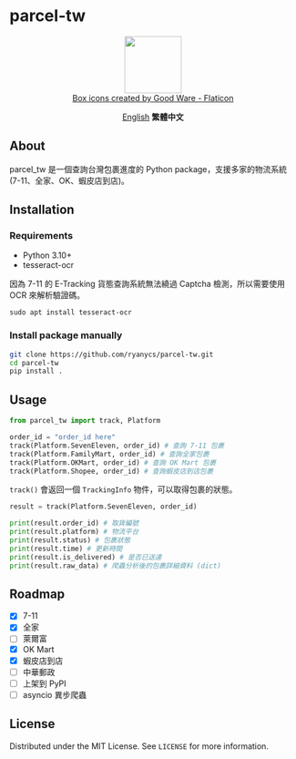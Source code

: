 # parcel-tw

<p align="center">
    <img src="../img/box.png" width=100><br>
    <a href="https://www.flaticon.com/free-icons/box" title="box icons">Box icons created by Good Ware - Flaticon</a>
</p>

<p align="center">
    <img src="https://img.shields.io/github/license/ryanycs/parcel-tw" alt=""><br>
    <a href="../README.md">English</a> <b>繁體中文</b>
</p>


## About

parcel_tw 是一個查詢台灣包裹進度的 Python package，支援多家的物流系統(7-11、全家、OK、蝦皮店到店)。

## Installation

### Requirements

- Python 3.10+
- tesseract-ocr

因為 7-11 的 E-Tracking 貨態查詢系統無法繞過 Captcha 檢測，所以需要使用 OCR 來解析驗證碼。

```sudo apt install tesseract-ocr```

### Install package manually

```bash
git clone https://github.com/ryanycs/parcel-tw.git
cd parcel-tw
pip install .
```

## Usage

```python
from parcel_tw import track, Platform

order_id = "order_id here"
track(Platform.SevenEleven, order_id) # 查詢 7-11 包裹
track(Platform.FamilyMart, order_id) # 查詢全家包裹
track(Platform.OKMart, order_id) # 查詢 OK Mart 包裹
track(Platform.Shopee, order_id) # 查詢蝦皮店到店包裹
```

`track()` 會返回一個 `TrackingInfo` 物件，可以取得包裹的狀態。

```python
result = track(Platform.SevenEleven, order_id)

print(result.order_id) # 取貨編號
print(result.platform) # 物流平台
print(result.status) # 包裹狀態
print(result.time) # 更新時間
print(result.is_delivered) # 是否已送達
print(result.raw_data) # 爬蟲分析後的包裹詳細資料 (dict)
```

## Roadmap

- [x] 7-11
- [x] 全家
- [ ] 萊爾富
- [x] OK Mart
- [x] 蝦皮店到店
- [ ] 中華郵政
- [ ] 上架到 PyPI
- [ ] asyncio 異步爬蟲

## License

Distributed under the MIT License. See `LICENSE` for more information.
